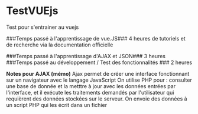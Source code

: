 # TestVUEjs
Test pour s'entrainer au vuejs

###Temps passé à l'apprentissage de vue.JS###
4 heures de tutoriels et de recherche via la documentation officielle

###Temps passé à l'apprentissage d'AJAX et JSON###
3 heures
###Temps passé au développement / Test des fonctionnalités ###
2 heures

**Notes pour AJAX (mémo)**
Ajax permet de créer une interface fonctionnant sur un navigateur avec le langage JavaScript
On utilise PHP pour : consulter une base de donnée et la metttre à jour avec les données entrées par l'interface, et il exécute les traitements demandés par l'utilisateur qui requièrent des données stockées sur le serveur.
On envoie des données à un script PHP qui les écrit dans un fichier 

